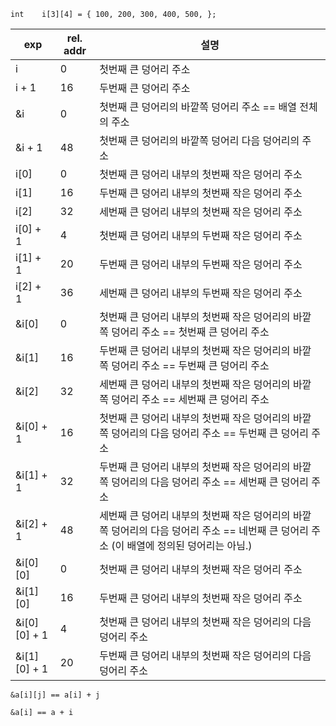 `int	i[3][4] = { 100, 200, 300, 400, 500, };`

|exp|rel. addr|설명|
|---|---|---|
|i|0|첫번째 큰 덩어리 주소|
|i + 1|16|두번째 큰 덩어리 주소|
|&i|0|첫번째 큰 덩어리의 바깥쪽 덩어리 주소 == 배열 전체의 주소|
|&i + 1|48|첫번째 큰 덩어리의 바깥쪽 덩어리 다음 덩어리의 주소|
|i[0]|0|첫번째 큰 덩어리 내부의 첫번째 작은 덩어리 주소|
|i[1]|16|두번째 큰 덩어리 내부의 첫번째 작은 덩어리 주소|
|i[2]|32|세번째 큰 덩어리 내부의 첫번째 작은 덩어리 주소|
|i[0] + 1|4|첫번째 큰 덩어리 내부의 두번째 작은 덩어리 주소|
|i[1] + 1|20|두번째 큰 덩어리 내부의 두번째 작은 덩어리 주소|
|i[2] + 1|36|세번째 큰 덩어리 내부의 두번째 작은 덩어리 주소|
|&i[0]|0|첫번째 큰 덩어리 내부의 첫번째 작은 덩어리의 바깥쪽 덩어리 주소 == 첫번째 큰 덩어리 주소|
|&i[1]|16|두번째 큰 덩어리 내부의 첫번째 작은 덩어리의 바깥쪽 덩어리 주소 == 두번째 큰 덩어리 주소|
|&i[2]|32|세번째 큰 덩어리 내부의 첫번째 작은 덩어리의 바깥쪽 덩어리 주소 == 세번째 큰 덩어리 주소|
|&i[0] + 1|16|첫번째 큰 덩어리 내부의 첫번째 작은 덩어리의 바깥쪽 덩어리의 다음 덩어리 주소 == 두번째 큰 덩어리 주소|
|&i[1] + 1|32|두번째 큰 덩어리 내부의 첫번째 작은 덩어리의 바깥쪽 덩어리의 다음 덩어리 주소 == 세번째 큰 덩어리 주소|
|&i[2] + 1|48|세번째 큰 덩어리 내부의 첫번째 작은 덩어리의 바깥쪽 덩어리의 다음 덩어리 주소 == 네번째 큰 덩어리 주소 (이 배열에 정의된 덩어리는 아님.)|
|&i[0][0]|0|첫번째 큰 덩어리 내부의 첫번째 작은 덩어리 주소|
|&i[1][0]|16|두번째 큰 덩어리 내부의 첫번째 작은 덩어리 주소|
|&i[0][0] + 1|4|첫번째 큰 덩어리 내부의 첫번째 작은 덩어리의 다음 덩어리 주소|
|&i[1][0] + 1|20|두번째 큰 덩어리 내부의 첫번째 작은 덩어리의 다음 덩어리 주소|

`&a[i][j] == a[i] + j`

`&a[i] == a + i`
